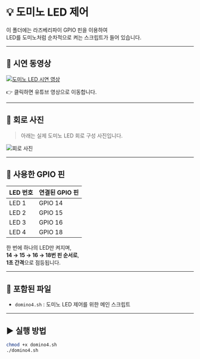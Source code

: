 # 💡 도미노 LED 제어

이 폴더에는 라즈베리파이 GPIO 핀을 이용하여  
LED를 도미노처럼 순차적으로 켜는 스크립트가 들어 있습니다.

---

## 🎥 시연 동영상

[![도미노 LED 시연 영상](https://img.youtube.com/vi/JqaspqSPogI/0.jpg)](https://youtu.be/JqaspqSPogI?si=rbQri3j8Vn_CoLt7)

👉 클릭하면 유튜브 영상으로 이동합니다.

---

## 🧩 회로 사진

> 아래는 실제 도미노 LED 회로 구성 사진입니다.

![회로 사진](./circuit.jpg) <!-- 저장한 이미지 파일 이름에 맞게 수정 가능 -->

---

## 🔌 사용한 GPIO 핀

| LED 번호 | 연결된 GPIO 핀 |
|----------|----------------|
| LED 1    | GPIO 14        |
| LED 2    | GPIO 15        |
| LED 3    | GPIO 16        |
| LED 4    | GPIO 18        |

한 번에 하나의 LED만 켜지며,  
**14 → 15 → 16 → 18번 핀 순서로**,  
**1초 간격**으로 점등됩니다.

---

## 📁 포함된 파일

- `domino4.sh` : 도미노 LED 제어를 위한 메인 스크립트

---

## ▶️ 실행 방법

```bash
chmod +x domino4.sh
./domino4.sh

